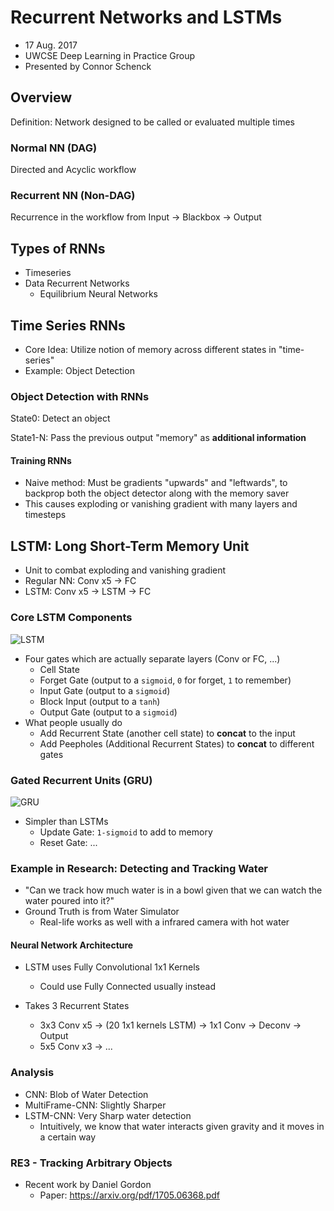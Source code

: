 # Recurrent Networks and LSTMs

- 17 Aug. 2017
- UWCSE Deep Learning in Practice Group
- Presented by Connor Schenck

##  Overview

Definition: Network designed to be called or evaluated multiple times

### Normal NN (DAG)

Directed and Acyclic workflow

### Recurrent NN (Non-DAG)

Recurrence in the workflow from Input -> Blackbox -> Output

## Types of RNNs

- Timeseries
- Data Recurrent Networks
  - Equilibrium Neural Networks



## Time Series RNNs 

- Core Idea: Utilize notion of memory across different states in "time-series" 
- Example: Object Detection

### Object Detection with RNNs

State0: Detect an object

State1-N: Pass the previous output "memory" as **additional information**

#### Training RNNs

- Naive method: Must be gradients "upwards" and "leftwards", to backprop both the object detector along with the memory saver
- This causes exploding or vanishing gradient with many layers and timesteps

## LSTM: Long Short-Term Memory Unit

- Unit to combat exploding and vanishing gradient
- Regular NN: Conv x5 -> FC 
- LSTM: Conv x5 -> LSTM -> FC

### Core LSTM Components

![LSTM](http://colah.github.io/posts/2015-08-Understanding-LSTMs/img/LSTM3-chain.png)

- Four gates which are actually separate layers (Conv or FC, ...)
  - Cell State
  - Forget Gate (output to a `sigmoid`, `0` for forget, `1` to remember)
  - Input Gate (output to a `sigmoid`)
  - Block Input (output to a `tanh`)
  - Output Gate (output to a `sigmoid`)
- What people usually do
  - Add Recurrent State (another cell state) to **concat** to the input
  - Add Peepholes (Additional Recurrent States) to **concat** to different gates

### Gated Recurrent Units (GRU)

![GRU](http://d3kbpzbmcynnmx.cloudfront.net/wp-content/uploads/2015/10/Screen-Shot-2015-10-23-at-10.36.51-AM.png)

- Simpler than LSTMs
  - Update Gate: `1-sigmoid` to add to memory
  - Reset Gate: ...

### Example in Research: Detecting and Tracking Water

- "Can we track how much water is in a bowl given that we can watch the water poured into it?"
- Ground Truth is from Water Simulator
  - Real-life works as well with a infrared camera with hot water

#### Neural Network Architecture

- LSTM uses Fully Convolutional 1x1 Kernels
  - Could use Fully Connected usually instead


- Takes 3 Recurrent States
  - 3x3 Conv x5 -> (20 1x1 kernels LSTM) -> 1x1 Conv -> Deconv -> Output
  - 5x5 Conv x3 -> ...

### Analysis

- CNN: Blob of Water Detection
- MultiFrame-CNN: Slightly Sharper
- LSTM-CNN: Very Sharp water detection
  - Intuitively, we know that water interacts given gravity and it moves in a certain way

### RE3 - Tracking Arbitrary Objects 

- Recent work by Daniel Gordon
  - Paper: https://arxiv.org/pdf/1705.06368.pdf



